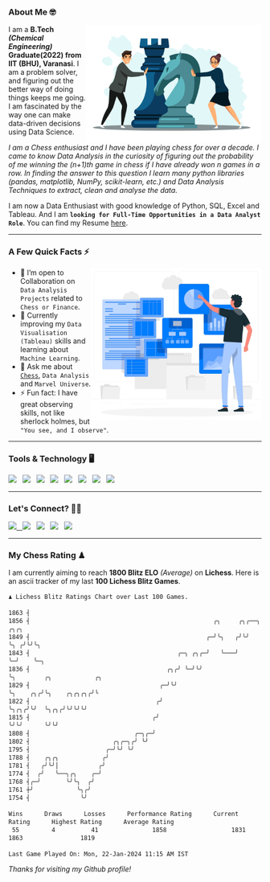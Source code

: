 ### About Me 🤓
<img align="right" alt="Coding" width="350" src="https://github.com/Laxman-Lakhan/Laxman-Lakhan/blob/master/Assets/Chess_Vector.jpg">   

I am a **B.Tech** _**(Chemical Engineering)**_ **Graduate(2022) from IIT (BHU), Varanasi**. I am a problem solver, and figuring out the better way of doing things keeps me going. I am fascinated by the way one can make data-driven decisions using Data Science. 

_I am a Chess enthusiast and I have been playing chess for over a decade. I came to know Data Analysis in the curiosity of figuring out the probability of me winning the (n+1)th game in chess if I have already won n games in a row. In finding the answer to this question I learn many python libraries (pandas, matplotlib, NumPy, scikit-learn, etc.) and Data Analysis Techniques to extract, clean and analyse the data._

I am now a Data Enthusiast with good knowledge of Python, SQL, Excel and Tableau. And I am **`looking for Full-Time Opportunities in a Data Analyst Role`**. You can find my Resume
 [here](https://drive.google.com/file/d/1UIOoogRLj5eGQFQBkuvMmTISZVdl2Ok7/view?usp=sharing).


---

### A Few Quick Facts ⚡️
<img align="right" alt="Coding" width="340" src="https://github.com/Laxman-Lakhan/Laxman-Lakhan/blob/master/Assets/Data_Vector.jpg">   

- 🤝 I’m open to Collaboration on `Data Analysis Projects` related to `Chess or Finance`.
- 📖 Currently improving my `Data Visualisation (Tableau)` skills and learning about `Machine Learning`.
- 💬 Ask me about [`Chess`](https://lichess.org/@/YourKingIsInDanger), `Data Analysis` and `Marvel Universe`.
- ⚡️ Fun fact: I have great observing skills, not like sherlock holmes, but `"You see, and I observe"`.

---
### Tools & Technology 🖥

<img src="https://img.shields.io/badge/Python-white?logo=Python&logoColor=ColorName&style=ShieldStyle" /> &nbsp;
<img src="https://img.shields.io/badge/MySQL-white?logo=MySQL&logoColor=ColorName&style=ShieldStyle" /> &nbsp;
<img src="https://img.shields.io/badge/Tableau-white?logo=Tableau&logoColor=ColorName&style=ShieldStyle" /> &nbsp;
<img src="https://img.shields.io/badge/Excel-white?logo=Microsoft+Excel&logoColor=196F3D&style=ShieldStyle" /> &nbsp;
<img src="https://img.shields.io/badge/Jupyter-white?logo=Jupyter&logoColor=ColorName&style=ShieldStyle" /> &nbsp;
<img src="https://img.shields.io/badge/pandas-white?logo=Pandas&logoColor=000080&style=ShieldStyle" /> &nbsp;
<img src="https://img.shields.io/badge/numpy-white?logo=Numpy&logoColor=85C1E9&style=ShieldStyle" /> &nbsp;
<img src="https://img.shields.io/badge/scikit learn-white?logo=Scikit+Learn&logoColor=ColorName&style=ShieldStyle" /> &nbsp;



---

### Let's Connect? 🫳🏻

<a href="mailto:laxmansingh.lakhan@gmail.com"> <img src="https://img.icons8.com/fluent/48/000000/gmail.png" width="3.5%"/> &nbsp;
[<img src="https://img.icons8.com/color/48/000000/linkedin.png" width="3.5%"/>](https://www.linkedin.com/in/laxman-lakhan/)  &nbsp;
[<img src="https://img.icons8.com/fluent/48/000000/facebook-new.png" width="3.5%"/>](https://www.facebook.com/s.laxmanlakhan/)  &nbsp;
[<img src="https://img.icons8.com/fluent/48/000000/instagram-new.png" width="3.5%"/>](https://www.instagram.com/laxman.lakhan/)  &nbsp;
[<img src="https://img.icons8.com/color/48/000000/twitter.png" width="3.5%"/>](https://twitter.com/laxman__lakhan)  &nbsp;

 ---
  
### My Chess Rating ♟
  
I am currently aiming to reach **1800 Blitz ELO** *(Average)* on **Lichess**. Here is an ascii tracker of my last **100 Lichess Blitz Games**.

  ```
  ♟︎ 𝙻𝚒𝚌𝚑𝚎𝚜𝚜 𝙱𝚕𝚒𝚝𝚣 𝚁𝚊𝚝𝚒𝚗𝚐𝚜 𝙲𝚑𝚊𝚛𝚝 𝚘𝚟𝚎𝚛 𝙻𝚊𝚜𝚝 𝟷00 𝙶𝚊𝚖𝚎𝚜.
  
1863 ┤
1856 ┤                                                   ╭╮     ╭╮╭──╮   ╭╮╭╮
1849 ┤                                                 ╭─╯╰╮   ╭╯╰╯  ╰╮ ╭╯╰╯╰╮
1843 ┤                                         ╭─╮ ╭╮╭─╯   ╰───╯      ╰─╯    ╰─╮
1836 ┤                                      ╭╮╭╯ ╰─╯╰╯                         ╰╮        ╭╮            ╭╮
1829 ┤                                    ╭─╯╰╯                                 ╰╮    ╭╮╭╯╰╮    ╭╮╭╮╭╮╭╯╰
1822 ┤                                   ╭╯                                      ╰╮╭╮╭╯╰╯  ╰╮╭╮╭╯╰╯╰╯╰╯
1815 ┤                                  ╭╯                                        ╰╯╰╯      ╰╯╰╯
1808 ┤                             ╭─╮╭─╯
1802 ┤                       ╭╮╭─╮╭╯ ╰╯
1795 ┤                     ╭─╯╰╯ ╰╯
1788 ┤    ╭╮╭╮            ╭╯
1781 ┤   ╭╯╰╯│           ╭╯
1774 ┤  ╭╯   ╰──╮╭╮    ╭─╯
1768 ┤╭─╯       ╰╯╰╮  ╭╯
1761 ┼╯            ╰╮╭╯
1754 ┤              ╰╯ 

Wins      Draws      Losses      Performance Rating      Current Rating      Highest Rating      Average Rating
   55         4          41               1858                  1831                1863                1819     

Last Game Played On: Mon, 22-Jan-2024 11:15 AM IST
  ```
  
  
*Thanks for visiting my Github profile!*
